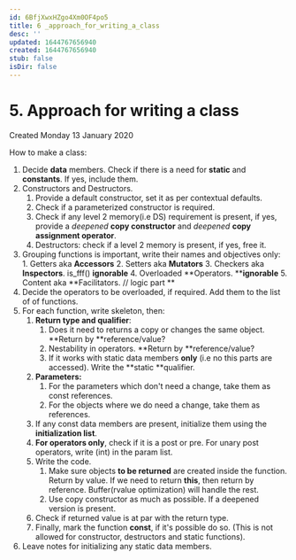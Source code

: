 ```yaml
---
id: 6BfjXwxHZgo4Xm0OF4po5
title: 6 _approach_for_writing_a_class
desc: ''
updated: 1644767656940
created: 1644767656940
stub: false
isDir: false
---
```

# 5. Approach for writing a class
Created Monday 13 January 2020

How to make a class:

1. Decide **data** members. Check if there is a need for **static** and **constants**. If yes, include them.
2. Constructors and Destructors.
	1. Provide a default constructor, set it as per contextual defaults.
	2. Check if a parameterized constructor is required.
	3. Check if any level 2 memory(i.e DS) requirement is present, if yes, provide a *deepened* **copy constructor** and *deepened* **copy assignment operator**.
	4. Destructors: check if a level 2 memory is present, if yes, free it.
3. Grouping functions is important, write their names and objectives only:
		1. Getters aka **Accessors**
		2. Setters aka **Mutators**
		3. Checkers aka **Inspectors**. is_fff()  __ignorable__
		4. Overloaded **Operators.	**__ignorable__
		5. Content aka **Facilitators. // logic part	**
4. Decide the operators to be overloaded, if required. Add them to the list of of functions.
5. For each function, write skeleton, then:
	1. **Return type and qualifier**: 
		1. Does it need to returns a copy or changes the same object. **Return by **reference/value?
		2. Nestability in operators. **Return by **reference/value?
		3. If it works with static data members **only** (i.e no this parts are accessed). Write the **static **qualifier. 
	2. **Parameters:**
		1. For the parameters which don't need a change, take them as const references.
		2. For the objects where we do need a change, take them as references.
	3. If any const data members are present, initialize them using the **initialization list**.
	4. **For **__operators__** only**, check if it is a post or pre. For unary post operators, write (int) in the param list.
	5. Write the code.
		1. Make sure objects **to be returned** are created inside the function. Return by value. If we need to return **this**, then return by reference. Buffer(rvalue optimization) will handle the rest.
		2. Use copy constructor as much as possible. If a deepened version is present.
	6. Check if returned value is at par with the return type.
	7. Finally, mark the function **const**, if it's possible do so. (This is not allowed for constructor, destructors and static functions).
6. Leave notes for initializing any static data members.




